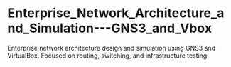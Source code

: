 # Enterprise_Network_Architecture_and_Simulation---GNS3_and_Vbox
Enterprise network architecture design and simulation using GNS3 and VirtualBox. Focused on routing, switching, and infrastructure testing.
